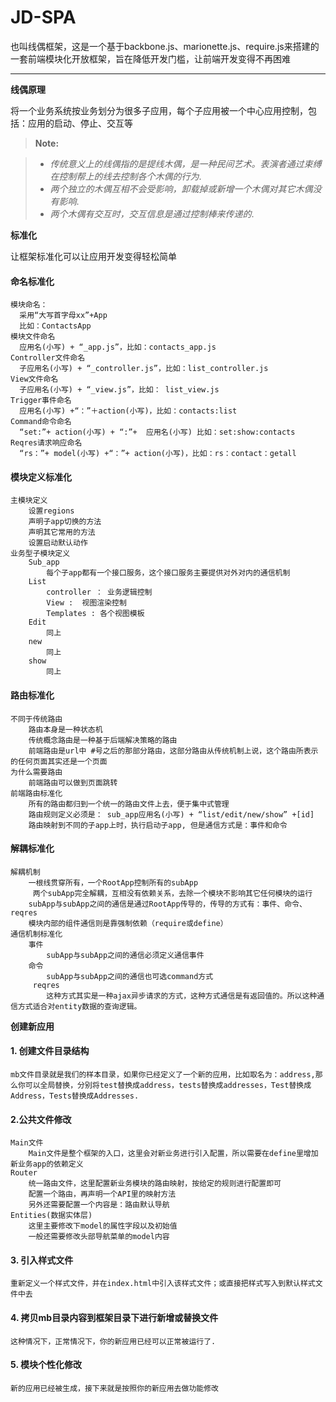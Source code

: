 **JD-SPA**
===================

也叫线偶框架，这是一个基于backbone.js、marionette.js、require.js来搭建的一套前端模块化开放框架，旨在降低开发门槛，让前端开发变得不再困难

----------
**线偶原理**

将一个业务系统按业务划分为很多子应用，每个子应用被一个中心应用控制，包括：应用的启动、停止、交互等

> **Note:**

> - *传统意义上的线偶指的是提线木偶，是一种民间艺术。表演者通过束缚在控制帮上的线去控制各个木偶的行为*.
> - *两个独立的木偶互相不会受影响，卸载掉或新增一个木偶对其它木偶没有影响*.
> - *两个木偶有交互时，交互信息是通过控制棒来传递的*.

**标准化**

让框架标准化可以让应用开发变得轻松简单

#### <i class="icon-refresh"></i> 命名标准化
    模块命名：
      采用“大写首字母xx”+App
      比如：ContactsApp
    模块文件命名
      应用名(小写) + “_app.js”，比如：contacts_app.js
    Controller文件命名
      子应用名(小写) + “_controller.js”，比如：list_controller.js
    View文件命名
      子应用名(小写) + “_view.js”，比如： list_view.js
    Trigger事件命名
      应用名(小写) +“：”＋action(小写)，比如：contacts:list 
    Command命令命名
      “set:”+ action(小写) + “:”+  应用名(小写) 比如：set:show:contacts
    Reqres请求响应命名
      “rs：”+ model(小写) +“：”+ action(小写)，比如：rs：contact：getall
#### <i class="icon-refresh"></i> 模块定义标准化
	主模块定义
		设置regions
		声明子app切换的方法
		声明其它常用的方法
		设置启动默认动作
	业务型子模块定义
		Sub_app
			每个子app都有一个接口服务，这个接口服务主要提供对外对内的通信机制
		List
			controller ： 业务逻辑控制
			View :  视图渲染控制
			Templates : 各个视图模板
		Edit
			同上
		new
			同上
		show
			同上

#### <i class="icon-refresh"></i> 路由标准化
	不同于传统路由
		路由本身是一种状态机
		传统概念路由是一种基于后端解决策略的路由
		前端路由是url中 #号之后的那部分路由，这部分路由从传统机制上说，这个路由所表示的任何页面其实还是一个页面
	为什么需要路由
		前端路由可以做到页面跳转
	前端路由标准化
		所有的路由都归到一个统一的路由文件上去，便于集中式管理
		路由规则定义必须是： sub_app应用名(小写) + “list/edit/new/show” +[id]
		路由映射到不同的子app上时，执行启动子app, 但是通信方式是：事件和命令
#### <i class="icon-refresh"></i> 解耦标准化
	解耦机制
		一根线贯穿所有，一个RootApp控制所有的subApp
		 两个subApp完全解耦，互相没有依赖关系，去除一个模块不影响其它任何模块的运行
		subApp与subApp之间的通信是通过RootApp传导的，传导的方式有：事件、命令、reqres
		模块内部的组件通信则是靠强制依赖（require或define）
	通信机制标准化
		事件
			subApp与subApp之间的通信必须定义通信事件
		命令
			subApp与subApp之间的通信也可选command方式
		 reqres
			这种方式其实是一种ajax异步请求的方式，这种方式通信是有返回值的。所以这种通信方式适合对entity数据的查询逻辑。
			
**创建新应用**
#### <i class="icon-folder-open"></i> 1. 创建文件目录结构

	mb文件目录就是我们的样本目录，如果你已经定义了一个新的应用，比如取名为：address,那么你可以全局替换，分别将test替换成address，tests替换成addresses，Test替换成Address，Tests替换成Addresses.

#### <i class="icon-pencil"></i> 2.公共文件修改

	Main文件
		Main文件是整个框架的入口，这里会对新业务进行引入配置，所以需要在define里增加新业务app的依赖定义
	Router
		统一路由文件，这里配置新业务模块的路由映射，按给定的规则进行配置即可
		配置一个路由，再声明一个API里的映射方法
		另外还需要配置一个内容是：路由默认导航
	Entities(数据实体层)
		这里主要修改下model的属性字段以及初始值
		一般还需要修改头部导航菜单的model内容


#### <i class="icon-trash"></i> 3. 引入样式文件

	重新定义一个样式文件，并在index.html中引入该样式文件；或直接把样式写入到默认样式文件中去

#### <i class="icon-hdd"></i> 4. 拷贝mb目录内容到框架目录下进行新增或替换文件

	这种情况下，正常情况下，你的新应用已经可以正常被运行了.
#### <i class="icon-trash"></i> 5. 模块个性化修改
	新的应用已经被生成，接下来就是按照你的新应用去做功能修改

